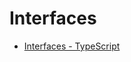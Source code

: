 # Interfaces
- [Interfaces - TypeScript](https://www.typescriptlang.org/docs/handbook/interfaces.html)
